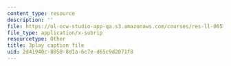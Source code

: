 ```yaml
---
content_type: resource
description: ''
file: https://ol-ocw-studio-app-qa.s3.amazonaws.com/courses/res-ll-005-mathematics-of-big-data-and-machine-learning-january-iap-2020/2d41940c80508d1a6c7ed65c9d2071f8_RpPlj2HnuWg.srt
file_type: application/x-subrip
resourcetype: Other
title: 3play caption file
uid: 2d41940c-8050-8d1a-6c7e-d65c9d2071f8
---
```

